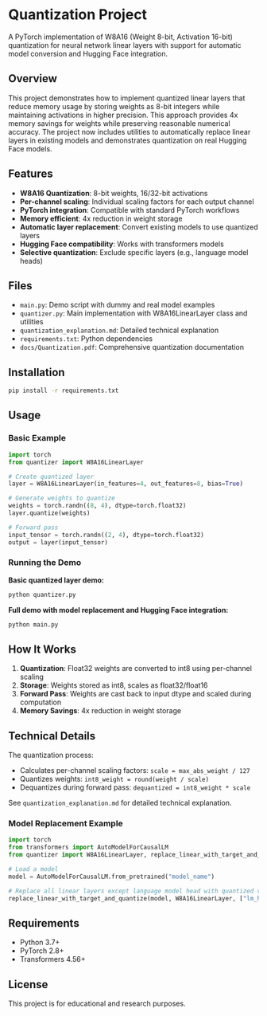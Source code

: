 # Quantization Project

A PyTorch implementation of W8A16 (Weight 8-bit, Activation 16-bit) quantization for neural network linear layers with support for automatic model conversion and Hugging Face integration.

## Overview

This project demonstrates how to implement quantized linear layers that reduce memory usage by storing weights as 8-bit integers while maintaining activations in higher precision. This approach provides 4x memory savings for weights while preserving reasonable numerical accuracy. The project now includes utilities to automatically replace linear layers in existing models and demonstrates quantization on real Hugging Face models.

## Features

- **W8A16 Quantization**: 8-bit weights, 16/32-bit activations
- **Per-channel scaling**: Individual scaling factors for each output channel
- **PyTorch integration**: Compatible with standard PyTorch workflows
- **Memory efficient**: 4x reduction in weight storage
- **Automatic layer replacement**: Convert existing models to use quantized layers
- **Hugging Face compatibility**: Works with transformers models
- **Selective quantization**: Exclude specific layers (e.g., language model heads)

## Files

- `main.py`: Demo script with dummy and real model examples
- `quantizer.py`: Main implementation with W8A16LinearLayer class and utilities
- `quantization_explanation.md`: Detailed technical explanation
- `requirements.txt`: Python dependencies
- `docs/Quantization.pdf`: Comprehensive quantization documentation

## Installation

```bash
pip install -r requirements.txt
```

## Usage

### Basic Example

```python
import torch
from quantizer import W8A16LinearLayer

# Create quantized layer
layer = W8A16LinearLayer(in_features=4, out_features=8, bias=True)

# Generate weights to quantize
weights = torch.randn((8, 4), dtype=torch.float32)
layer.quantize(weights)

# Forward pass
input_tensor = torch.randn((2, 4), dtype=torch.float32)
output = layer(input_tensor)
```

### Running the Demo

**Basic quantized layer demo:**
```bash
python quantizer.py
```

**Full demo with model replacement and Hugging Face integration:**
```bash
python main.py
```

## How It Works

1. **Quantization**: Float32 weights are converted to int8 using per-channel scaling
2. **Storage**: Weights stored as int8, scales as float32/float16
3. **Forward Pass**: Weights are cast back to input dtype and scaled during computation
4. **Memory Savings**: 4x reduction in weight storage

## Technical Details

The quantization process:
- Calculates per-channel scaling factors: `scale = max_abs_weight / 127`
- Quantizes weights: `int8_weight = round(weight / scale)`
- Dequantizes during forward pass: `dequantized = int8_weight * scale`

See `quantization_explanation.md` for detailed technical explanation.

### Model Replacement Example

```python
import torch
from transformers import AutoModelForCausalLM
from quantizer import W8A16LinearLayer, replace_linear_with_target_and_quantize

# Load a model
model = AutoModelForCausalLM.from_pretrained("model_name")

# Replace all linear layers except language model head with quantized versions
replace_linear_with_target_and_quantize(model, W8A16LinearLayer, ["lm_head"])
```

## Requirements

- Python 3.7+
- PyTorch 2.8+
- Transformers 4.56+

## License

This project is for educational and research purposes.